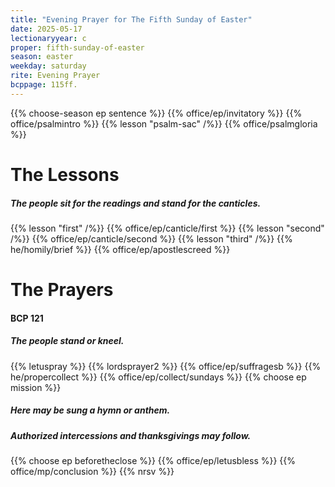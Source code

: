 ```yaml
---
title: "Evening Prayer for The Fifth Sunday of Easter"
date: 2025-05-17
lectionaryyear: c
proper: fifth-sunday-of-easter
season: easter
weekday: saturday
rite: Evening Prayer
bcppage: 115ff.
---
```

{{% choose-season ep sentence %}}
{{% office/ep/invitatory %}}
{{% office/psalmintro %}}
{{% lesson "psalm-sac" /%}}
{{% office/psalmgloria %}}
# The Lessons
##### The people sit for the readings and stand for the canticles.
{{% lesson "first" /%}}
{{% office/ep/canticle/first %}}
{{% lesson "second" /%}}
{{% office/ep/canticle/second %}}
{{% lesson "third" /%}}
{{% he/homily/brief %}}
{{% office/ep/apostlescreed %}}
# The Prayers
#### BCP 121
##### The people stand or kneel.
{{% letuspray %}}
{{% lordsprayer2 %}}
{{% office/ep/suffragesb %}}
{{% he/propercollect %}}
{{% office/ep/collect/sundays %}}
{{% choose ep mission %}}
##### Here may be sung a hymn or anthem.
##### Authorized intercessions and thanksgivings may follow.
{{% choose ep beforetheclose %}}
{{% office/ep/letusbless %}}
{{% office/mp/conclusion %}}
{{% nrsv %}}

